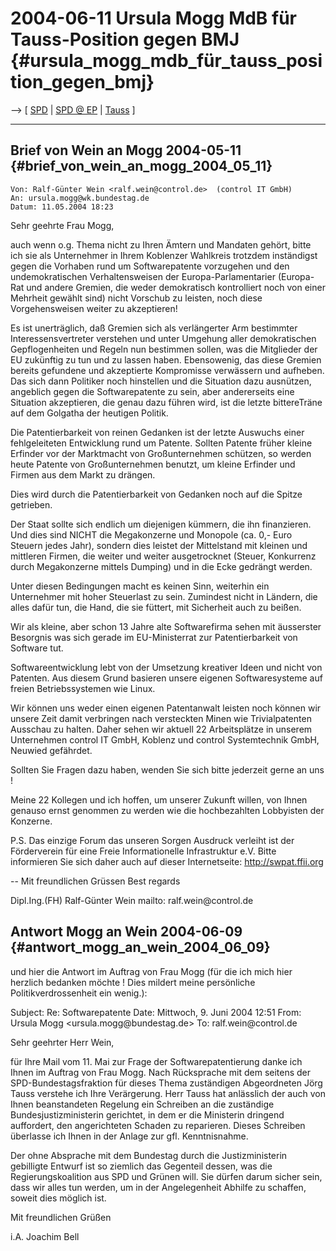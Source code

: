 # 2004-06-11 Ursula Mogg MdB für Tauss-Position gegen BMJ {#ursula_mogg_mdb_für_tauss_position_gegen_bmj}

\--\> \[ [ SPD](SwpatspdDe "wikilink") \| [ SPD @
EP](ElectDeSpd0405De "wikilink") \| [ Tauss](JoergTaussDe "wikilink") \]

------------------------------------------------------------------------

## Brief von Wein an Mogg 2004-05-11 {#brief_von_wein_an_mogg_2004_05_11}

`Von: Ralf-Günter Wein <ralf.wein@control.de>  (control IT GmbH)`\
`An: ursula.mogg@wk.bundestag.de`\
`Datum: 11.05.2004 18:23`

Sehr geehrte Frau Mogg,

auch wenn o.g. Thema nicht zu Ihren Ämtern und Mandaten gehört, bitte
ich sie als Unternehmer in Ihrem Koblenzer Wahlkreis trotzdem
inständigst gegen die Vorhaben rund um Softwarepatente vorzugehen und
den undemokratischen Verhaltensweisen der Europa-Parlamentarier
(Europa-Rat und andere Gremien, die weder demokratisch kontrolliert noch
von einer Mehrheit gewählt sind) nicht Vorschub zu leisten, noch diese
Vorgehensweisen weiter zu akzeptieren!

Es ist unerträglich, daß Gremien sich als verlängerter Arm bestimmter
Interessensvertreter verstehen und unter Umgehung aller demokratischen
Gepflogenheiten und Regeln nun bestimmen sollen, was die Mitglieder der
EU zukünftig zu tun und zu lassen haben. Ebensowenig, das diese Gremien
bereits gefundene und akzeptierte Kompromisse verwässern und aufheben.
Das sich dann Politiker noch hinstellen und die Situation dazu
ausnützen, angeblich gegen die Softwarepatente zu sein, aber
andererseits eine Situation akzeptieren, die genau dazu führen wird, ist
die letzte bittereTräne auf dem Golgatha der heutigen Politik.

Die Patentierbarkeit von reinen Gedanken ist der letzte Auswuchs einer
fehlgeleiteten Entwicklung rund um Patente. Sollten Patente früher
kleine Erfinder vor der Marktmacht von Großunternehmen schützen, so
werden heute Patente von Großunternehmen benutzt, um kleine Erfinder und
Firmen aus dem Markt zu drängen.

Dies wird durch die Patentierbarkeit von Gedanken noch auf die Spitze
getrieben.

Der Staat sollte sich endlich um diejenigen kümmern, die ihn
finanzieren. Und dies sind NICHT die Megakonzerne und Monopole (ca. 0,-
Euro Steuern jedes Jahr), sondern dies leistet der Mittelstand mit
kleinen und mittleren Firmen, die weiter und weiter ausgetrocknet
(Steuer, Konkurrenz durch Megakonzerne mittels Dumping) und in die Ecke
gedrängt werden.

Unter diesen Bedingungen macht es keinen Sinn, weiterhin ein Unternehmer
mit hoher Steuerlast zu sein. Zumindest nicht in Ländern, die alles
dafür tun, die Hand, die sie füttert, mit Sicherheit auch zu beißen.

Wir als kleine, aber schon 13 Jahre alte Softwarefirma sehen mit
äusserster Besorgnis was sich gerade im EU-Ministerrat zur
Patentierbarkeit von Software tut.

Softwareentwicklung lebt von der Umsetzung kreativer Ideen und nicht von
Patenten. Aus diesem Grund basieren unsere eigenen Softwaresysteme auf
freien Betriebssystemen wie Linux.

Wir können uns weder einen eigenen Patentanwalt leisten noch können wir
unsere Zeit damit verbringen nach versteckten Minen wie Trivialpatenten
Ausschau zu halten. Daher sehen wir aktuell 22 Arbeitsplätze in unserem
Unternehmen control IT GmbH, Koblenz und control Systemtechnik GmbH,
Neuwied gefährdet.

Sollten Sie Fragen dazu haben, wenden Sie sich bitte jederzeit gerne an
uns !

Meine 22 Kollegen und ich hoffen, um unserer Zukunft willen, von Ihnen
genauso ernst genommen zu werden wie die hochbezahlten Lobbyisten der
Konzerne.

P.S. Das einzige Forum das unseren Sorgen Ausdruck verleiht ist der
Förderverein für eine Freie Informationelle Infrastruktur e.V. Bitte
informieren Sie sich daher auch auf dieser Internetseite:
<http://swpat.ffii.org>

\-- Mit freundlichen Grüssen Best regards

Dipl.Ing.(FH) Ralf-Günter Wein mailto: ralf.wein\@control.de

## Antwort Mogg an Wein 2004-06-09 {#antwort_mogg_an_wein_2004_06_09}

und hier die Antwort im Auftrag von Frau Mogg (für die ich mich hier
herzlich bedanken möchte ! Dies mildert meine persönliche
Politikverdrossenheit ein wenig.):

Subject: Re: Softwarepatente Date: Mittwoch, 9. Juni 2004 12:51 From:
Ursula Mogg \<ursula.mogg\@bundestag.de> To: ralf.wein\@control.de

Sehr geehrter Herr Wein,

für Ihre Mail vom 11. Mai zur Frage der Softwarepatentierung danke ich
Ihnen im Auftrag von Frau Mogg. Nach Rücksprache mit dem seitens der
SPD-Bundestagsfraktion für dieses Thema zuständigen Abgeordneten Jörg
Tauss verstehe ich Ihre Verärgerung. Herr Tauss hat anlässlich der auch
von Ihnen beanstandeten Regelung ein Schreiben an die zuständige
Bundesjustizministerin gerichtet, in dem er die Ministerin dringend
auffordert, den angerichteten Schaden zu reparieren. Dieses Schreiben
überlasse ich Ihnen in der Anlage zur gfl. Kenntnisnahme.

Der ohne Absprache mit dem Bundestag durch die Justizministerin
gebilligte Entwurf ist so ziemlich das Gegenteil dessen, was die
Regierungskoalition aus SPD und Grünen will. Sie dürfen darum sicher
sein, dass wir alles tun werden, um in der Angelegenheit Abhilfe zu
schaffen, soweit dies möglich ist.

Mit freundlichen Grüßen

i.A. Joachim Bell
